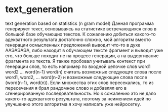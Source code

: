 # text_generation
text generation based on statistics (n gram model)
Данная программа генерирует текст, основываясь на статистике встречающихся слов в большой базе обучающих текстов. К сожалению добиться какого-то адекватного результата
достаточно сложно, мой алгоритм вместо генерации осмысленных предложений выводит что-то в духе ААЭАЭАЭА, либо находит в обучающем тексте фрагмент и выводит уже его, что
больше походит не на процесс генерации, а на выдергивание фрагмента из текста. Я также пробовал учитывать контекст при генерации слов, то есть например по входной
цепочке слов word1 word2 ... word(n-1) word(n) считать возможные следующте слова после word1, word2, ... word(n-2) и возможные следующие слова после (word(n-1), word(n)).
Если множества этих слов пересекались, то из пересечения я брал рандомное слово и добавлял его в сгенерированную последовательность. Но к сожалению это не дало какого-то
адекватного результата, поэтому за неимением идей по улучшению этого алгоритма я хочу написать уже нейросетку.
